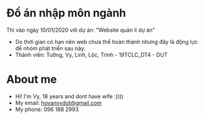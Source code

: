 # Đồ án nhập môn ngành

Thi vào ngày 10/01/2020 với dự án: "Website quản lí dự án"

-   Do thời gian có hạn nên web chưa thể hoàn thành nhưng đây là động lực để nhóm phát triển sau này.
-   Thành viên: Tưởng, Vy, Linh, Lộc, Trình - 19TCLC_DT4 - DUT

# About me

-   Hi! I'm Vy, 18 years and dont have wife :))))
-   My email: hovanvydut@gmail.com
-   My phone: 096 188 2993
